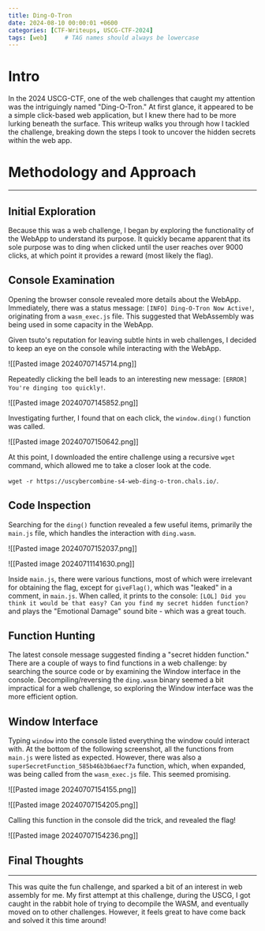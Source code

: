 ```yaml
---
title: Ding-O-Tron
date: 2024-08-10 00:00:01 +0600
categories: [CTF-Writeups, USCG-CTF-2024]
tags: [web]     # TAG names should always be lowercase
---
```


# Intro

In the 2024 USCG-CTF, one of the web challenges that caught my attention was the intriguingly named "Ding-O-Tron." At first glance, it appeared to be a simple click-based web application, but I knew there had to be more lurking beneath the surface. This writeup walks you through how I tackled the challenge, breaking down the steps I took to uncover the hidden secrets within the web app.

# Methodology and Approach
---
## Initial Exploration

Because this was a web challenge, I began by exploring the functionality of the WebApp to understand its purpose. It quickly became apparent that its sole purpose was to ding when clicked until the user reaches over 9000 clicks, at which point it provides a reward (most likely the flag).

## Console Examination

Opening the browser console revealed more details about the WebApp. Immediately, there was a status message: `[INFO] Ding-O-Tron Now Active!`, originating from a `wasm_exec.js` file. This suggested that WebAssembly was being used in some capacity in the WebApp.

Given tsuto's reputation for leaving subtle hints in web challenges, I decided to keep an eye on the console while interacting with the WebApp.

![[Pasted image 20240707145714.png]]

Repeatedly clicking the bell leads to an interesting new message: `[ERROR] You're dinging too quickly!`. 

![[Pasted image 20240707145852.png]]

Investigating further, I found that on each click, the `window.ding()` function was called.

![[Pasted image 20240707150642.png]]

At this point, I downloaded the entire challenge using a recursive `wget` command, which allowed me to take a closer look at the code. 

`wget -r https://uscybercombine-s4-web-ding-o-tron.chals.io/`. 

## Code Inspection

Searching for the `ding()` function revealed a few useful items, primarily the `main.js` file, which handles the interaction with `ding.wasm`.


![[Pasted image 20240707152037.png]]

![[Pasted image 20240711141630.png]]

Inside `main.js`, there were various functions, most of which were irrelevant for obtaining the flag, except for `giveFlag()`, which was "leaked" in a comment, in `main.js`. When called, it prints to the console: `[LOL] Did you think it would be that easy? Can you find my secret hidden function?` and plays the "Emotional Damage" sound bite - which was a great touch. 

## Function Hunting

The latest console message suggested finding a "secret hidden function." There are a couple of ways to find functions in a web challenge: by searching the source code or by examining the Window interface in the console. Decompiling/reversing the `ding.wasm` binary seemed a bit impractical for a web challenge, so exploring the Window interface was the more efficient option.
## Window Interface

Typing `window` into the console listed everything the window could interact with. At the bottom of the following screenshot, all the functions from `main.js` were listed as expected. However, there was also a `superSecretFunction_585b46b3b6aecf7a` function, which, when expanded, was being called from the `wasm_exec.js` file. This seemed promising.

![[Pasted image 20240707154155.png]]

![[Pasted image 20240707154205.png]]

Calling this function in the console did the trick, and revealed the flag!

![[Pasted image 20240707154236.png]]


## Final Thoughts
---
This was quite the fun challenge, and sparked a bit of an interest in web assembly for me. My first attempt at this challenge, during the USCG, I got caught in the rabbit hole of trying to decompile the WASM, and eventually moved on to other challenges. However, it feels great to have come back and solved it this time around!

